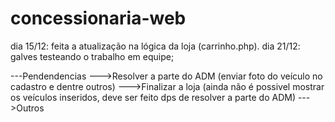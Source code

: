 # concessionaria-web
dia 15/12: feita a atualização na lógica da loja (carrinho.php).
dia 21/12: galves testeando o trabalho em equipe;






---Pendendencias
--->Resolver a parte do ADM (enviar foto do veículo no cadastro e dentre outros)
--->Finalizar a loja (ainda não é possivel mostrar os veículos inseridos, deve ser feito dps de resolver a parte do ADM)
--->Outros
